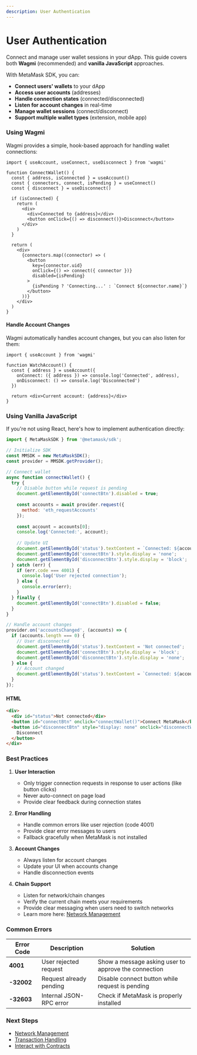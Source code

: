 ```yaml
---
description: User Authentication
---
```


# User Authentication

Connect and manage user wallet sessions in your dApp. This guide covers both **Wagmi** (recommended) and **vanilla JavaScript** approaches.

With MetaMask SDK, you can:
- **Connect users' wallets** to your dApp
- **Access user accounts** (addresses)
- **Handle connection states** (connected/disconnected)
- **Listen for account changes** in real-time
- **Manage wallet sessions** (connect/disconnect)
- **Support multiple wallet types** (extension, mobile app)

### Using Wagmi

Wagmi provides a simple, hook-based approach for handling wallet connections:

```tsx
import { useAccount, useConnect, useDisconnect } from 'wagmi'

function ConnectWallet() {
  const { address, isConnected } = useAccount()
  const { connectors, connect, isPending } = useConnect()
  const { disconnect } = useDisconnect()

  if (isConnected) {
    return (
      <div>
        <div>Connected to {address}</div>
        <button onClick={() => disconnect()}>Disconnect</button>
      </div>
    )
  }

  return (
    <div>
      {connectors.map((connector) => (
        <button
          key={connector.uid}
          onClick={() => connect({ connector })}
          disabled={isPending}
        >
          {isPending ? 'Connecting...' : `Connect ${connector.name}`}
        </button>
      ))}
    </div>
  )
}
```

#### Handle Account Changes

Wagmi automatically handles account changes, but you can also listen for them:

```tsx
import { useAccount } from 'wagmi'

function WatchAccount() {
  const { address } = useAccount({
    onConnect: ({ address }) => console.log('Connected', address),
    onDisconnect: () => console.log('Disconnected')
  })
  
  return <div>Current account: {address}</div>
}
```

### Using Vanilla JavaScript

If you're not using React, here's how to implement authentication directly:

```javascript
import { MetaMaskSDK } from '@metamask/sdk';

// Initialize SDK
const MMSDK = new MetaMaskSDK();
const provider = MMSDK.getProvider();

// Connect wallet
async function connectWallet() {
  try {
    // Disable button while request is pending
    document.getElementById('connectBtn').disabled = true;
    
    const accounts = await provider.request({ 
      method: 'eth_requestAccounts' 
    });
    
    const account = accounts[0];
    console.log('Connected:', account);
    
    // Update UI
    document.getElementById('status').textContent = `Connected: ${account}`;
    document.getElementById('connectBtn').style.display = 'none';
    document.getElementById('disconnectBtn').style.display = 'block';
  } catch (err) {
    if (err.code === 4001) {
      console.log('User rejected connection');
    } else {
      console.error(err);
    }
  } finally {
    document.getElementById('connectBtn').disabled = false;
  }
}

// Handle account changes
provider.on('accountsChanged', (accounts) => {
  if (accounts.length === 0) {
    // User disconnected
    document.getElementById('status').textContent = 'Not connected';
    document.getElementById('connectBtn').style.display = 'block';
    document.getElementById('disconnectBtn').style.display = 'none';
  } else {
    // Account changed
    document.getElementById('status').textContent = `Connected: ${accounts[0]}`;
  }
});
```

#### HTML

```html
<div>
  <div id="status">Not connected</div>
  <button id="connectBtn" onclick="connectWallet()">Connect MetaMask</button>
  <button id="disconnectBtn" style="display: none" onclick="disconnectWallet()">
    Disconnect
  </button>
</div>
```

### Best Practices

1. **User Interaction**
   - Only trigger connection requests in response to user actions (like button clicks)
   - Never auto-connect on page load
   - Provide clear feedback during connection states

2. **Error Handling**
   - Handle common errors like user rejection (code 4001)
   - Provide clear error messages to users
   - Fallback gracefully when MetaMask is not installed

3. **Account Changes**
   - Always listen for account changes
   - Update your UI when accounts change
   - Handle disconnection events

4. **Chain Support**
   - Listen for network/chain changes
   - Verify the current chain meets your requirements
   - Provide clear messaging when users need to switch networks
   - Learn more here: [Network Management](/sdk/guides/network-management)

### Common Errors

| Error Code | Description | Solution |
|------------|-------------|----------|
| **4001** | User rejected request | Show a message asking user to approve the connection |
| **-32002** | Request already pending | Disable connect button while request is pending |
| **-32603** | Internal JSON-RPC error | Check if MetaMask is properly installed |

### Next Steps

- [Network Management](/sdk/guides/network-management)
- [Transaction Handling](/sdk/guides/transaction-handling)
- [Interact with Contracts](/sdk/guides/interact-with-contracts)